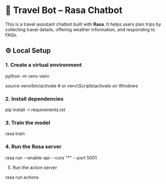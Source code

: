 

# 🧳 Travel Bot – Rasa Chatbot

This is a travel assistant chatbot built with **Rasa**. It helps users plan trips by collecting travel details, offering weather information, and responding to FAQs.


## ⚙️ Local Setup

### 1. Create a virtual environment

python -m venv venv

source venv/bin/activate  # or venv\Scripts\activate on Windows

### 2. Install dependencies

pip install -r requirements.txt

### 3. Train the model

rasa train

### 4. Run the Rasa server

rasa run --enable-api --cors "*" --port 5001


5. Run the action server

rasa run actions
